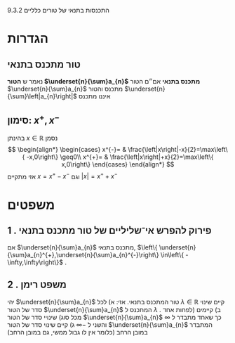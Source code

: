 9.3.2 התכנסות בתנאי של טורים כלליים 
 
# הגדרות 
 
## טור מתכנס בתנאי 
 נאמר ש **הטור $\underset{n}{\sum}a_{n}$** **מתכנס בתנאי** אם״ם הטור $\underset{n}{\sum}a_{n}$ מתכנס והטור $\underset{n}{\sum}\left|a_{n}\right|$ איננו מתכנס 
 
## סימון: $x^{+},x^{-}$ 
 בהינתן $x\in\mathbb{R}$ נסמן $$
 \begin{align*} \begin{cases} x^{-}= & \frac{\left|x\right|-x}{2}=\max\left\{ -x,0\right\} \geq0\\ x^{+}= & \frac{\left|x\right|+x}{2}=\max\left\{ x,0\right\} \end{cases} \end{align*} $$
 אזי מתקיים $x=x^{+}-x^{-}$ וגם $\left|x\right|=x^{+}+x^{-}$ 
 
# משפטים 
 
## 1 . פירוק להפרש אי־שליליים של טור מתכנס בתנאי 
 אם $\underset{n}{\sum}a_{n}$ מתכנס בתנאי, $\left\{ \underset{n}{\sum}a_{n}^{+},\underset{n}{\sum}a_{n}^{-}\right\} \in\left\{ -\infty,\infty\right\}$ . 
 
## 2 . משפט רימן 
 יהי $\underset{n}{\sum}a_{n}$ טור המתכנס בתנאי. אזי: 
 א) לכל $\lambda\in\mathbb{R}$ קיים שינוי סדר של הטור $\underset{n}{\sum}a_{n}$ המתכנס ל $\lambda$ . 
 ב) קיימים (לפחות אחד מכל סוג) שינויי סדר של הטור $\underset{n}{\sum}a_{n}$ כך שאחד מתבדר ל $\infty$ והשני ל $-\infty$ 
 ג) קיים שינוי סדר של הטור $\underset{n}{\sum}a_{n}$ המתבדר במובן הרחב (כלומר אין לו גבול ממשי, גם במובן הרחב) 
